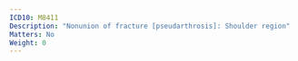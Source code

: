 ```yaml
---
ICD10: M8411
Description: "Nonunion of fracture [pseudarthrosis]: Shoulder region"
Matters: No
Weight: 0
---
```

